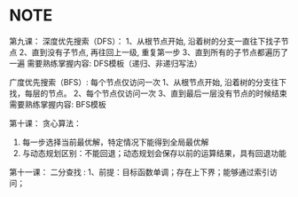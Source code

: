# NOTE

第九课：
深度优先搜索（DFS）：
1、从根节点开始, 沿着树的分支一直往下找子节点
2、直到没有子节点, 再往回上一级, 重复第一步
3、直到所有的子节点都遍历了一遍
需要熟练掌握内容: DFS模板（递归、非递归写法）

广度优先搜索（BFS）: 每个节点仅访问一次
1、从根节点开始, 沿着树的分支往下找，每层的节点。
2、每个节点仅访问一次
3、直到最后一层没有节点的时候结束
需要熟练掌握内容: BFS模板


第十课：
贪心算法：
1. 每一步选择当前最优解，特定情况下能得到全局最优解
2. 与动态规划区别：不能回退；动态规划会保存以前的运算结果，具有回退功能

第十一课：
二分查找 :
1、前提：目标函数单调；存在上下界；能够通过索引访问；